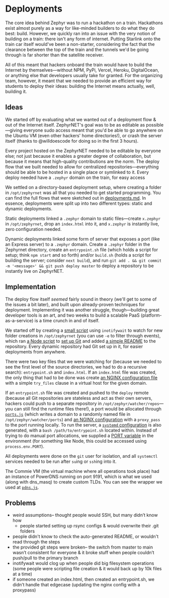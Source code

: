 # Deployments

The core idea behind Zephyr was to run a hackathon on a train. Hackathons exist almost purely as a way for like-minded builders to do what they do best: build. However, we quickly ran into an issue with the very notion of building on a train: there isn't any form of internet. Putting Starlink onto the train car itself would've been a non-starter, considering the fact that the clearance between the top of the train and the tunnels we'd be going through is far shorter than the satellite receiver.

All of this meant that hackers onboard the train would have to build the Internet by themselves—without NPM, PyPi, Vercel, Heroku, DigitalOcean, or anything else that developers usually take for granted. For the organizing team, however, it meant that we needed to provide an efficient way for students to deploy their ideas: building the Internet means actually, well, building it.


## Ideas

We started off by evaluating what we wanted out of a deployment flow & out of the Internet itself. ZephyrNET's goal was to be as editable as possible—giving everyone sudo access meant that you'd be able to go anywhere on the Ubuntu VM (even other hackers' home directories!), or crash the server itself (thanks to @willdoescode for doing so in the first 3 hours).

Every project hosted on the ZephyrNET needed to be editable by everyone else; not just because it enables a greater degree of collaboration, but because it means that high-quality contributions are the *norm*. The deploy flow that we built needed to allow for centralized repositories—everything should be able to be hosted in a single place or symlinked to it. Every deploy needed have a `.zephyr` domain on the train, for easy access

We settled on a directory-based deployment setup, where creating a folder in `/opt/zephyrnet` was all that you needed to get started programming. You can find the full flows that were sketched out in [deployments.md](deployments.md). In essence, deployments were split up into two different types: static and dynamic deployments.

Static deployments linked a `.zephyr` domain to static files—create `x.zephyr` in `/opt/zephyrnet`, drop an `index.html` into it, and `x.zephyr` is instantly live, zero configuration needed.

Dynamic deployments linked some form of server that exposes a port (like an Express server) to a `.zephyr` domain. Create a `.zephyr` folder in the Zephyrnet directory, create an `entrypoint.sh` file (which holds a script for setup; think `npm start` and so forth) and/or `build.sh` (holds a script for building the server; consider `next build`), and run `git add . && git commit -m '<message>' && git push deploy master` to deploy a repository to be instantly live on ZephyrNET.

## Implementation

The deploy flow itself *seemed* fairly sound in theory (we'll get to some of the issues a bit later), and built upon already-proven techniques for deployment. Implementing it was another struggle, though—building great developer tools is an art, and two weeks to build a scalable PaaS (platform-as-a-service) is a time crunch in and of itself.

We started off by creating a [small script](https://github.com/hackclub/zephyr-deploy-service/blob/master/create.bash) using `inotifywait` to watch for new folder creations in `/opt/zephyrnet` (you can use `-e` to filter through events), which ran [a Node script](https://github.com/hackclub/zephyr-deploy-service/blob/master/deploy.js) to [set up Git](https://github.com/hackclub/zephyr-deploy-service/blob/bcf8349308f7c3eb4f01d4e52e747a1408261152/deploy.js#L31) and added [a simple README](https://github.com/hackclub/zephyr-deploy-service/blob/master/README_template.hbs) to the repository. Every dynamic repository had Git set up in it, for easier deployments from anywhere.

There were two key files that we were watching for (because we needed to see the first level of the source directories, we had to do a recursive search): `entrypoint.sh` and `index.html`. If an `index.html` file was created, the only thing that had to be done was create [an NGINX configuration file](https://github.com/hackclub/zephyr-deploy-service/blob/master/static_conf_template.hbs) with a simple `try_files` clause in a virtual host for the given domain.

If an `entrypoint.sh` file was created and pushed to the `deploy` remote (because all Git repositories are stateless and act as their own servers, hackers could push to a separate repository in `/opt/zephyr/watcher/repos`—you can still find the runtime files there!), a port would be allocated through [`ports.js`](https://github.com/hackclub/zephyr-deploy-service/blob/master/ports.js) (which writes a domain to a randomly named file in `/opt/zephyr/watcher/ports`) and [an NGINX configuration](https://github.com/hackclub/zephyr-deploy-service/blob/master/dynamic_conf_template.hbs) with a `proxy_pass` to the port running locally. To run the server, a [`systemd` configuration](https://github.com/hackclub/zephyr-deploy-service/blob/master/systemd-unit-template.service.hbs) is also generated, with a `bash /path/to/entrypoint.sh` located within. Instead of trying to do manual port allocations, we supplied a [PORT variable](https://github.com/hackclub/zephyr-deploy-service/blob/bcf8349308f7c3eb4f01d4e52e747a1408261152/systemd-unit-template.service.hbs#L13) in the environment (for something like Node, this could be accessed using `process.env.PORT`).

All deployments were done on the `git` user for isolation, and all `systemctl` services needed to be run after `su`ing or `ssh`ing into it.

The Commie VM (the virtual machine where all operations took place) had an instance of PowerDNS running on port 9191, which is what we used (along with dns_masq) to create custom TLDs. You can see the wrapper we used at [`pdns.js`](https://github.com/hackclub/zephyr-deploy-service/blob/master/pdns.js).

## Problems

- weird assumptions– thought people would SSH, but many didn’t know how
  -  people started setting up rsync configs & would overwrite their .git folders
- people didn't know to check the auto-generated README, or wouldn't read through the steps
- the provided git steps were broken– the switch from master to main wasn’t consistent for everyone & it broke stuff when people couldn’t push/pull to the primary branch
- inotifywait would clog up when people did big filesystem operations (some people were scripting file creation & it would back up by 10k files at a time)
- if someone created an index.html, then created an entrypoint.sh, we didn’t handle that edgecase (updating the nginx config with a proxypass)
